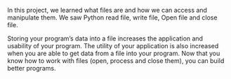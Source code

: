 In this project, we learned what files are and how we can access and manipulate them. We saw Python read file, write file, Open file and close file.

Storing your program’s data into a file increases the application and usability of your program. The utility of your application is also increased when you are able to get data from a file into your program. Now that you know how to work with files (open, process and close them), you can build better programs.
